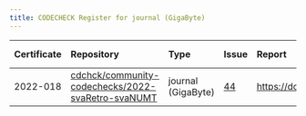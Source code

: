 ```yaml
---
title: CODECHECK Register for journal (GigaByte)
---
```



|Certificate |Repository                                        |Type               |Issue |Report                                 |Check date |
|:-------|:--------------------------------|:------------------|:---|:--------------------------|:----------|
|2022-018    |[cdchck/community-codechecks/2022-svaRetro-svaNUMT](https://gitlab.com/cdchck/community-codechecks/2022-svaRetro-svaNUMT)|journal (GigaByte) |[44](https://github.com/codecheckers/register/issues/44)|https://doi.org/10.5281/zenodo.7084333 |2022-09-27 |
